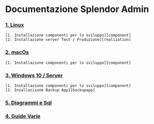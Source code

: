 # Documentazione Splendor Admin
### [1. Linux][linux]
    [1. Installazione componenti per lo sviluppo][component]
    [2. Installazione server Test / Produzione][realization]
### [2. macOs][macOs]
    [1. Installazione componenti per lo sviluppo][component]
### [3. Windows 10 / Server][windows]
    [1. Installazione componenti per lo sviluppo][component]
    [2. Insallaziione Backup App][backupapp]
### [5. Diagrammi e Sql][diagram]
### [4. Guide Varie][guide]




[linux]: linux.md
[windows]: windows.md
[macos]: macos.md
[guide]: guide.md
[server]: server.md
[component]: component.md
[backupapp]: backupapp.md
[realization]: realization.md
[diagram]: diagram.md
